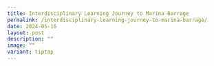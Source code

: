 ```yaml
---
title: Interdisciplinary Learning Journey to Marina Barrage
permalink: /interdisciplinary-learning-journey-to-marina-barrage/
date: 2024-05-16
layout: post
description: ""
image: ""
variant: tiptap
---
```


